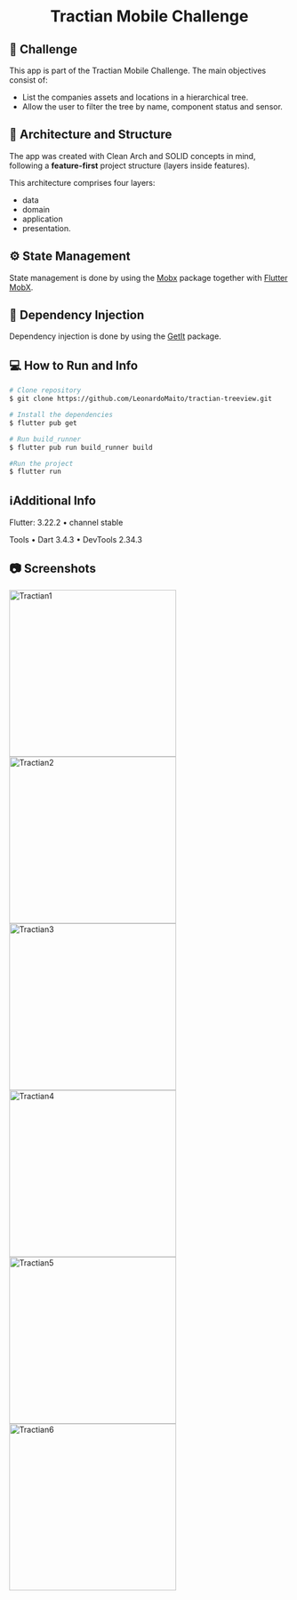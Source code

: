 <h1 align="center">Tractian Mobile Challenge</h1>

## :iphone: Challenge

  This app is part of the Tractian Mobile Challenge. The main objectives consist of:
  * List the companies assets and locations in a hierarchical tree.
  * Allow the user to filter the tree by name, component status and sensor.

## :hammer: Architecture and Structure

The app was created with Clean Arch and SOLID concepts in mind, following a **feature-first** project structure (layers inside features).

This architecture comprises four layers:
* data
* domain
* application
* presentation.

## :gear: State Management

State management is done by using the [Mobx](https://pub.dev/packages/mobx) package together with [Flutter MobX](https://pub.dev/packages/flutter_mobx).

## 💉 Dependency Injection

Dependency injection is done by using the [GetIt](https://pub.dev/packages/get_it) package.

## 💻 How to Run and Info

```bash
# Clone repository
$ git clone https://github.com/LeonardoMaito/tractian-treeview.git

# Install the dependencies
$ flutter pub get

# Run build_runner
$ flutter pub run build_runner build

#Run the project
$ flutter run
```
## ℹ️Additional Info
Flutter: 3.22.2 • channel stable

Tools • Dart 3.4.3 • DevTools 2.34.3

## 📷 Screenshots

<img src="https://github.com/user-attachments/assets/3d676a49-7d0b-42d9-aa7a-910a2540d434" alt="Tractian1" width="300"/>
<img src="https://github.com/user-attachments/assets/96d4fdda-0b54-4be6-b6fd-f177b4682a82" alt="Tractian2" width="300"/>
<img src="https://github.com/user-attachments/assets/f0264622-ff1c-4197-90ab-3f14c0da01df" alt="Tractian3" width="300"/>
<img src="https://github.com/user-attachments/assets/160a5479-0afe-4e25-bb18-1e7398d957f0" alt="Tractian4" width="300"/>
<img src="https://github.com/user-attachments/assets/7d12602e-37f5-4474-9e94-7477810c4a27" alt="Tractian5" width="300"/>
<img src="https://github.com/user-attachments/assets/b3223bc4-cdc3-4be3-a339-051d327da0b4" alt="Tractian6" width="300"/>
